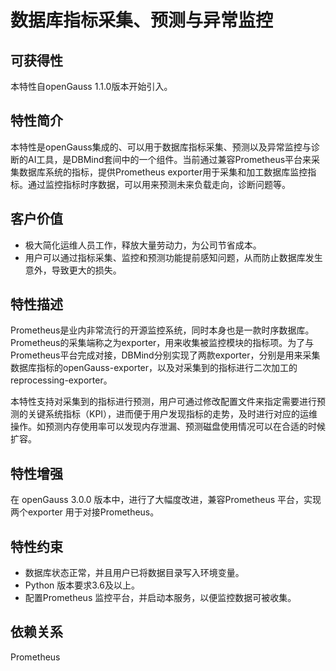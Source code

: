 # 数据库指标采集、预测与异常监控<a name="ZH-CN_TOPIC_0000001105075484"></a>

## 可获得性<a name="section1394818443613"></a>

本特性自openGauss 1.1.0版本开始引入。

## 特性简介<a name="section36382403357"></a>

本特性是openGauss集成的、可以用于数据库指标采集、预测以及异常监控与诊断的AI工具，是DBMind套间中的一个组件。当前通过兼容Prometheus平台来采集数据库系统的指标，提供Prometheus exporter用于采集和加工数据库监控指标。通过监控指标时序数据，可以用来预测未来负载走向，诊断问题等。

## 客户价值<a name="section5621105733410"></a>

-   极大简化运维人员工作，释放大量劳动力，为公司节省成本。
-   用户可以通过指标采集、监控和预测功能提前感知问题，从而防止数据库发生意外，导致更大的损失。

## 特性描述<a name="section117712392341"></a>

Prometheus是业内非常流行的开源监控系统，同时本身也是一款时序数据库。Prometheus的采集端称之为exporter，用来收集被监控模块的指标项。为了与Prometheus平台完成对接，DBMind分别实现了两款exporter，分别是用来采集数据库指标的openGauss-exporter，以及对采集到的指标进行二次加工的reprocessing-exporter。

本特性支持对采集到的指标进行预测，用户可通过修改配置文件来指定需要进行预测的关键系统指标（KPI），进而便于用户发现指标的走势，及时进行对应的运维操作。如预测内存使用率可以发现内存泄漏、预测磁盘使用情况可以在合适的时候扩容。

## 特性增强<a name="section144513469345"></a>

在 openGauss 3.0.0 版本中，进行了大幅度改进，兼容Prometheus 平台，实现两个exporter 用于对接Prometheus。

## 特性约束<a name="section1613131119346"></a>

-   数据库状态正常，并且用户已将数据目录写入环境变量。
-   Python 版本要求3.6及以上。
-   配置Prometheus 监控平台，并启动本服务，以便监控数据可被收集。

## 依赖关系<a name="section4228145683310"></a>

Prometheus

